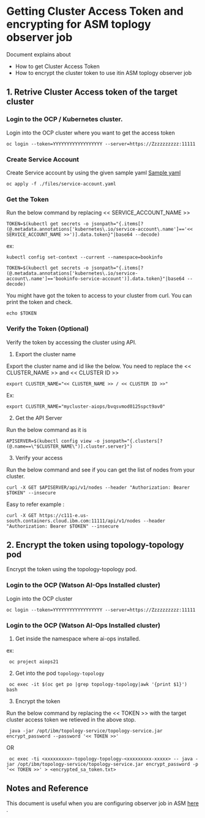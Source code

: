 # Getting Cluster Access Token and encrypting for ASM toplogy observer job 

Document explains about 

- How to get Cluster Access Token
- How to encrypt the cluster token to use itin ASM toplogy observer job


## 1. Retrive Cluster Access token of the target cluster

### Login to the OCP / Kubernetes cluster.

Login into the OCP cluster where you want to get the access token

```
oc login --token=YYYYYYYYYYYYYYYYYY --server=https://Zzzzzzzzzz:11111
```

### Create Service Account

Create Service account by using the given sample yaml [Sample yaml](files/service-account.yaml) 

```
oc apply -f ./files/service-account.yaml
```

###  Get the Token

Run the below command by replacing << SERVICE_ACCOUNT_NAME >>

```
TOKEN=$(kubectl get secrets -o jsonpath="{.items[?(@.metadata.annotations['kubernetes\.io/service-account\.name']=='<< SERVICE_ACCOUNT_NAME >>')].data.token}"|base64 --decode)
```

ex: 

```
kubectl config set-context --current --namespace=bookinfo

TOKEN=$(kubectl get secrets -o jsonpath="{.items[?(@.metadata.annotations['kubernetes\.io/service-account\.name']=='bookinfo-service-account')].data.token}"|base64 --decode)
```

You might have got the token to access to your cluster from curl. You can print the token and check.

```
echo $TOKEN
```

###  Verify the Token (Optional)

Verify the token by accessing the cluster using API.

1. Export the cluster name

Export the cluster name and id like the below. You need to replace the << CLUSTER_NAME >> and << CLUSTER ID >>

```
export CLUSTER_NAME="<< CLUSTER_NAME >> / << CLUSTER ID >>"
```

Ex:

```
export CLUSTER_NAME="mycluster-aiops/bvqsvmod0125spct9av0"
```

2. Get the API Server

Run the below command as it is

```
APISERVER=$(kubectl config view -o jsonpath="{.clusters[?(@.name==\"$CLUSTER_NAME\")].cluster.server}")
```

3. Verify your access 

Run the below command and see if you can get the list of nodes from your cluster.

```
curl -X GET $APISERVER/api/v1/nodes --header "Authorization: Bearer $TOKEN" --insecure
```

Easy to refer example :

```
curl -X GET https://c111-e.us-south.containers.cloud.ibm.com:11111/api/v1/nodes --header "Authorization: Bearer $TOKEN" --insecure

```

## 2. Encrypt the token using topology-topology pod

Encrypt the token using the topology-topology pod.

### Login to the OCP (Watson AI-Ops Installed cluster)

Login into the OCP cluster 

```
oc login --token=YYYYYYYYYYYYYYYYYY --server=https://Zzzzzzzzzz:11111
```

### Login to the OCP (Watson AI-Ops Installed cluster)

1. Get inside the namespace where ai-ops installed.

ex:

```
 oc project aiops21
```

2. Get into the pod `topology-topology`

```
 oc exec -it $(oc get po |grep topology-topology|awk '{print $1}') bash
```

3. Encrypt the token

Run the below command by replacing the << TOKEN >> with the target cluster access token we retieved in the above stop. 

```
 java -jar /opt/ibm/topology-service/topology-service.jar encrypt_password --password '<< TOKEN >>'
```

OR

```
 oc exec -ti <xxxxxxxxx>-topology-topology-<xxxxxxxxx-xxxxx> -- java -jar /opt/ibm/topology-service/topology-service.jar encrypt_password -p '<< TOKEN >>' > <encrypted_sa_token.txt>
```


## Notes and Reference 

This document is useful when you are configuring observer job in ASM 
[here](../400-topology-observer-job-config) . 
